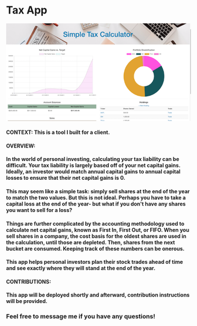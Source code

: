 # Tax App

![Tax App](static/img/TaxApp.png?raw=true "Tax App")

#### CONTEXT: This is a tool I built for a client.

#### OVERVIEW:

#### In the world of personal investing, calculating your tax liability can be difficult.  Your tax liability is largely based off of your net capital gains.  Ideally, an investor would match annual capital gains to annual capital losses to ensure that their net capital gains is 0.

#### This may seem like a simple task: simply sell shares at the end of the year to match the two values.  But this is not ideal.  Perhaps you have to take a capital loss at the end of the year- but what if you don't have any shares you want to sell for a loss?

#### Things are further complicated by the accounting methodology used to calculate net capital gains, known as First In, First Out, or FIFO.  When you sell shares in a company, the cost basis for the oldest shares are used in the calculation, until those are depleted.  Then, shares from the next bucket are consumed.  Keeping track of these numbers can be onerous.

#### This app helps personal investors plan their stock trades ahead of time and see exactly where they will stand at the end of the year.

#### CONTRIBUTIONS:

#### This app will be deployed shortly and afterward, contribution instructions will be provided.

### Feel free to message me if you have any questions!
